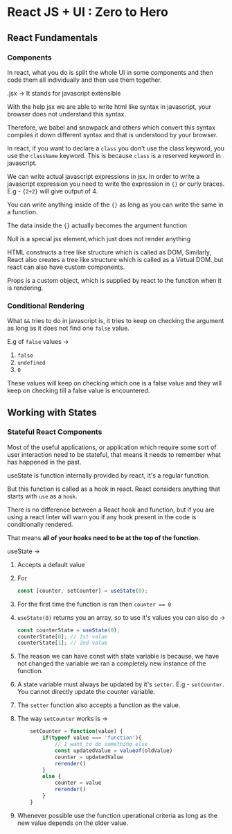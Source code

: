 # React JS + UI : Zero to Hero

## React Fundamentals

### Components

In react, what you do is split the whole UI in some components and then code them all individually and then use them together.

.jsx -> It stands for javascript extensible

With the help jsx we are able to write html like syntax in javascript, your browser does not understand this syntax.

Therefore, we babel and snowpack and others which convert this syntax compiles it down different syntax and that is understood by your browser.

In react, if you want to declare a `class` you don't use the class keyword, you use the `className` keyword. This is because `class` is a reserved keyword in javascript.

We can write actual javascript expressions in jsx. In order to write a javascript expression you need to write the expression in `{}` or curly braces. E.g - `{2+2}` will give output of 4.

You can write anything inside of the `{}` as long as you can write the same in a function.

The data inside the `{}` actually becomes the argument function

Null is a special jsx element,which just does not render anything

HTML constructs a tree like structure which is called as DOM, Similarly, React also creates a tree like structure which is called as a Virtual DOM.,but react can also have custom components.

Props is a custom object, which is supplied by react to the function when it is rendering.

### Conditional Rendering

What `&&` tries to do in javascript is, it tries to keep on checking the argument as long as it does not find one `false` value.

E.g of `false` values ->

1. `false`
2. `undefined`
3. `0`

These values will keep on checking which one is a false value and they will keep on checking till a false value is encountered.

## Working with States

### Stateful React Components

Most of the useful applications, or application which require some sort of user interaction need to be stateful, that means it needs to remember what has happened in the past.

useState is function internally provided by react, it's a regular function.

But this function is called as a hook in react. React considers anything that starts with `use` as a `hook`.

There is no difference between a React hook and function, but if you are using a react linter will warn you if any hook present in the code is conditionally rendered.

That means **all of your hooks need to be at the top of the function.**

useState ->

1. Accepts a default value
2. For

    ```javascript
    const [counter, setCounter] = useState(0);
    ```

3. For the first time the function is ran then `counter == 0`
4. `useState(0)` returns you an array, so to use it's values you can also do ->

    ```javascript
    const counterState = useState(0);
    counterState[0]; // 1st value
    counterState[1]; // 2nd value
    ```

5. The reason we can have const with state variable is because, we have not changed the variable we ran a completely new instance of the function.
6. A state variable must always be updated by it's `setter`. E.g - `setCounter`. You cannot directly update the counter variable.
7. The `setter` function also accepts a function as the value.
8. The way `setCounter` works is ->

    ```javascript
        setCounter = function(value) {
            if(typeof value === 'function'){
                // I want to do something else 
                const updatedValue = valueof(oldValue)
                counter = updatedValue
                rerender()
            }
            else {
                counter = value
                rerender()
            }
        }
    ```
9. Whenever possible use the function uperational criteria as long as the new value depends on the older value.